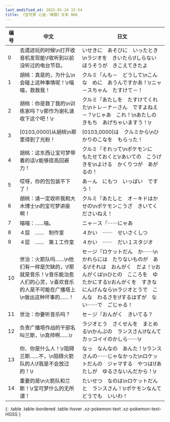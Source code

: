 ```yaml
---
last_modified_at: 2021-01-24 15:54
title: 《宝可梦 心金／魂银》文本 066
---
```

| 编号 | 中文 | 日文 |
| ---- | ---- | ---- |
| 0 | 去遗迹玩的时候\n打开收音机发现能\f收听到以前没听过的电台节目。 | いせきに　あそびに　いったとき\nラジオを　きいたら\fしらない　ほうそうが　きこえてきたよ |
| 1 | 胡桃：真是的，为什么\n会碰上这种事情呢！\r喵喵，救救我！ | クルミ『んも－　どうして\nこんな　めに　あうんですかあ！\rニャ－スちゃん　たすけて－！ |
| 2 | 胡桃：你是救了我的\n训练家吗？\r那作为谢礼请收下这个吧！\r | クルミ『あたしを　たすけてくれた\nトレ－ナ－さん　ですよねえ－？\rじゃあ　これ！\nあたしの　きもち　あげちゃいますう！\r |
| 3 | [0103,0000]从胡桃\n那里得到了光粉！ | [0103,0000]は　クルミから\nひかりのこなを　もらった！ |
| 4 | 胡桃：这东西让宝可梦带着的话\r能够提高回避力！ | クルミ『それって\nポケモンに　もたせておくと\rあいての　こうげきを\nよける　かくりつが　あがるの！ |
| 5 | 哎呀，你的包包装不下了！ | あ－ん　にもつ　いっぱい　ですう！ |
| 6 | 胡桃：请一定收听我和大木博士\n的宝可梦讲座啊！ | クルミ『あたしと　オ－キドはかせの\nポケモンこうざ　きいてくださいねえ！ |
| 7 | 喵喵：……喵。 | ニャ－ス『⋯⋯にゃあ |
| 8 | ４层　……　制作室 | ４かい　⋯⋯　せいさくしつ |
| 9 | ４层　……　第１工作室 | ４かい　⋯⋯　だい１スタジオ |
| 10 | 世治：火箭队吗……\n他们有一样是欠缺的，\f那就是音乐！\r音乐能治愈人们的心灵，\r喜欢音乐的人是不可能在广播塔上\n做出这种坏事的……！ | セ－ジ『ロケットだん　か⋯⋯\nかれらには　たりないものが　ある\fそれは　おんがく　だよ！\rおんがくは\nひとの　こころを　ゆたかにする\rおんがくを　すきな　にんげんなら\nラジオとうで　こんな　わるさを\fするはずが　ない⋯⋯で　ごじゃる！ |
| 11 | 世治：你要听音乐吗？ | セ－ジ『おんがく　きいてる？ |
| 12 | 负责广播塔作战的干部名叫兰斯，\n真帅啊……\r | ラジオとう　さくせんを　まとめる\nかんぶの　ランスさん\fなんて　カッコイイのかしら⋯⋯\r |
| 13 | 你、你是什么人！\r阻碍兰斯……不，\n阻碍火箭队的人\f我是不会放过的！\r | なっ　なんなの　あんた！\rランスさんの⋯⋯じゃなかった\nロケットだんの　ジャマする　やつは\fあたしが　ゆるさないんだから！\r |
| 14 | 重要的是\n火箭队和兰斯！\r宝可梦什么的无所谓！ | たいせつ　なのは\nロケットだん　と　ランスさん！\rポケモンなんて　どうでも　いいわ！ |
{: .table .table-bordered .table-hover .xz-pokemon-text .xz-pokemon-text-HGSS }